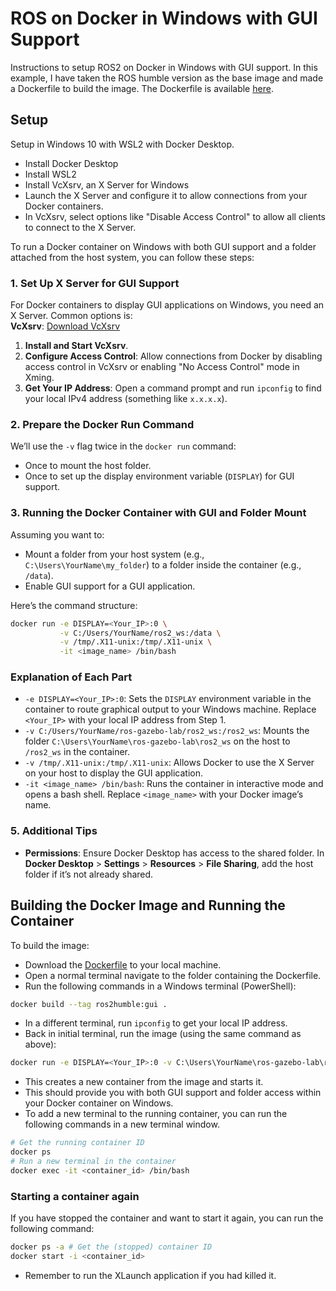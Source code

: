 # ROS on Docker in Windows with GUI Support

Instructions to setup ROS2 on Docker in Windows with GUI support. In this example, I have taken the ROS humble version as the base image and made a Dockerfile to build the image. The Dockerfile is available [here](/Files/Dockerfile).

## Setup

Setup in Windows 10 with WSL2 with Docker Desktop.  

* Install Docker Desktop
* Install WSL2
* Install VcXsrv, an X Server for Windows
* Launch the X Server and configure it to allow connections from your Docker containers.
* In VcXsrv, select options like "Disable Access Control" to allow all clients to connect to the X Server.

To run a Docker container on Windows with both GUI support and a folder attached from the host system, you can follow these steps:

### 1. Set Up X Server for GUI Support

For Docker containers to display GUI applications on Windows, you need an X Server. Common options is:  
**VcXsrv**: [Download VcXsrv](https://sourceforge.net/projects/vcxsrv/)

1. **Install and Start VcXsrv**.
2. **Configure Access Control**: Allow connections from Docker by disabling access control in VcXsrv or enabling "No Access Control" mode in Xming.
3. **Get Your IP Address**: Open a command prompt and run `ipconfig` to find your local IPv4 address (something like `x.x.x.x`).

### 2. Prepare the Docker Run Command

We’ll use the `-v` flag twice in the `docker run` command:

* Once to mount the host folder.
* Once to set up the display environment variable (`DISPLAY`) for GUI support.

### 3. Running the Docker Container with GUI and Folder Mount

Assuming you want to:

* Mount a folder from your host system (e.g., `C:\Users\YourName\my_folder`) to a folder inside the container (e.g., `/data`).
* Enable GUI support for a GUI application.

Here’s the command structure:

```bash
docker run -e DISPLAY=<Your_IP>:0 \
           -v C:/Users/YourName/ros2_ws:/data \
           -v /tmp/.X11-unix:/tmp/.X11-unix \
           -it <image_name> /bin/bash
```

### Explanation of Each Part

* `-e DISPLAY=<Your_IP>:0`: Sets the `DISPLAY` environment variable in the container to route graphical output to your Windows machine. Replace `<Your_IP>` with your local IP address from Step 1.
* `-v C:/Users/YourName/ros-gazebo-lab/ros2_ws:/ros2_ws`: Mounts the folder `C:\Users\YourName\ros-gazebo-lab\ros2_ws` on the host to `/ros2_ws` in the container.
* `-v /tmp/.X11-unix:/tmp/.X11-unix`: Allows Docker to use the X Server on your host to display the GUI application.
* `-it <image_name> /bin/bash`: Runs the container in interactive mode and opens a bash shell. Replace `<image_name>` with your Docker image’s name.

### 5. Additional Tips

* **Permissions**: Ensure Docker Desktop has access to the shared folder. In **Docker Desktop** > **Settings** > **Resources** > **File Sharing**, add the host folder if it’s not already shared.

## Building the Docker Image and Running the Container

To build the image:  

* Download the [Dockerfile](/Files/Dockerfile) to your local machine.
* Open a normal terminal navigate to the folder containing the Dockerfile.
* Run the following commands in a Windows terminal (PowerShell):  

```bash
docker build --tag ros2humble:gui .
```

* In a different terminal, run `ipconfig` to get your local IP address.
* Back in initial terminal, run the image (using the same command as above):

```bash
docker run -e DISPLAY=<Your_IP>:0 -v C:\Users\YourName\ros-gazebo-lab\ros2_ws:/ros2_ws -v /tmp/.X11-unix:/tmp/.X11-unix -it ros2humble:gui
```

* This creates a new container from the image and starts it.
* This should provide you with both GUI support and folder access within your Docker container on Windows.
* To add a new terminal to the running container, you can run the following commands in a new terminal window.

```bash
# Get the running container ID
docker ps
# Run a new terminal in the container
docker exec -it <container_id> /bin/bash
```

### Starting a container again

If you have stopped the container and want to start it again, you can run the following command:

```bash
docker ps -a # Get the (stopped) container ID
docker start -i <container_id> 
```

* Remember to run the XLaunch application if you had killed it.  
